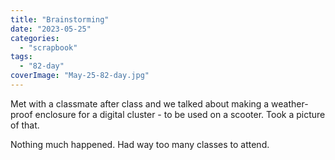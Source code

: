 ```yaml
---
title: "Brainstorming"
date: "2023-05-25"
categories: 
  - "scrapbook"
tags: 
  - "82-day"
coverImage: "May-25-82-day.jpg"
---
```

<!--more-->

Met with a classmate after class and we talked about making a weather-proof enclosure for a digital cluster - to be used on a scooter. Took a picture of that.

Nothing much happened. Had way too many classes to attend.
